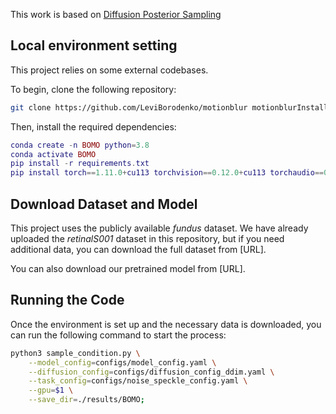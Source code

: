 This work is based on [Diffusion Posterior Sampling](https://github.com/DPS2022/diffusion-posterior-sampling)




## Local environment setting

This project relies on some external codebases.

To begin, clone the following repository:

```bash
git clone https://github.com/LeviBorodenko/motionblur motionblurInstall dependencies
```

Then, install the required dependencies:

```lua
conda create -n BOMO python=3.8
conda activate BOMO
pip install -r requirements.txt
pip install torch==1.11.0+cu113 torchvision==0.12.0+cu113 torchaudio==0.11.0 --extra-index-url https://download.pytorch.org/whl/cu113
```



## Download Dataset and Model

This project uses the publicly available *fundus* dataset. We have already uploaded the *retinalS001* dataset in this repository, but if you need additional data, you can download the full dataset from [URL].

You can also download our pretrained model from [URL].



## Running the Code

Once the environment is set up and the necessary data is downloaded, you can run the following command to start the process:

```bash
python3 sample_condition.py \
    --model_config=configs/model_config.yaml \
    --diffusion_config=configs/diffusion_config_ddim.yaml \
    --task_config=configs/noise_speckle_config.yaml \
    --gpu=$1 \
    --save_dir=./results/BOMO;
```
